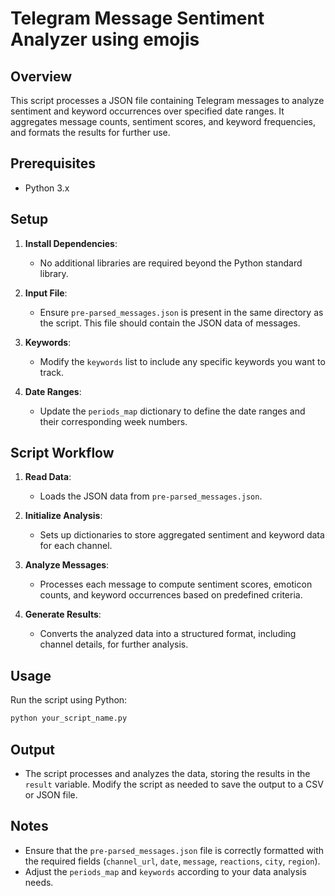 

# Telegram Message Sentiment Analyzer using emojis

## Overview
This script processes a JSON file containing Telegram messages to analyze sentiment and keyword occurrences over specified date ranges. It aggregates message counts, sentiment scores, and keyword frequencies, and formats the results for further use.

## Prerequisites
- Python 3.x

## Setup

1. **Install Dependencies**:
   - No additional libraries are required beyond the Python standard library.

2. **Input File**:
   - Ensure `pre-parsed_messages.json` is present in the same directory as the script. This file should contain the JSON data of messages.

3. **Keywords**:
   - Modify the `keywords` list to include any specific keywords you want to track.

4. **Date Ranges**:
   - Update the `periods_map` dictionary to define the date ranges and their corresponding week numbers.

## Script Workflow

1. **Read Data**:
   - Loads the JSON data from `pre-parsed_messages.json`.

2. **Initialize Analysis**:
   - Sets up dictionaries to store aggregated sentiment and keyword data for each channel.

3. **Analyze Messages**:
   - Processes each message to compute sentiment scores, emoticon counts, and keyword occurrences based on predefined criteria.

4. **Generate Results**:
   - Converts the analyzed data into a structured format, including channel details, for further analysis.

## Usage

Run the script using Python:

```bash
python your_script_name.py
```

## Output
- The script processes and analyzes the data, storing the results in the `result` variable. Modify the script as needed to save the output to a CSV or JSON file.

## Notes
- Ensure that the `pre-parsed_messages.json` file is correctly formatted with the required fields (`channel_url`, `date`, `message`, `reactions`, `city`, `region`).
- Adjust the `periods_map` and `keywords` according to your data analysis needs.

